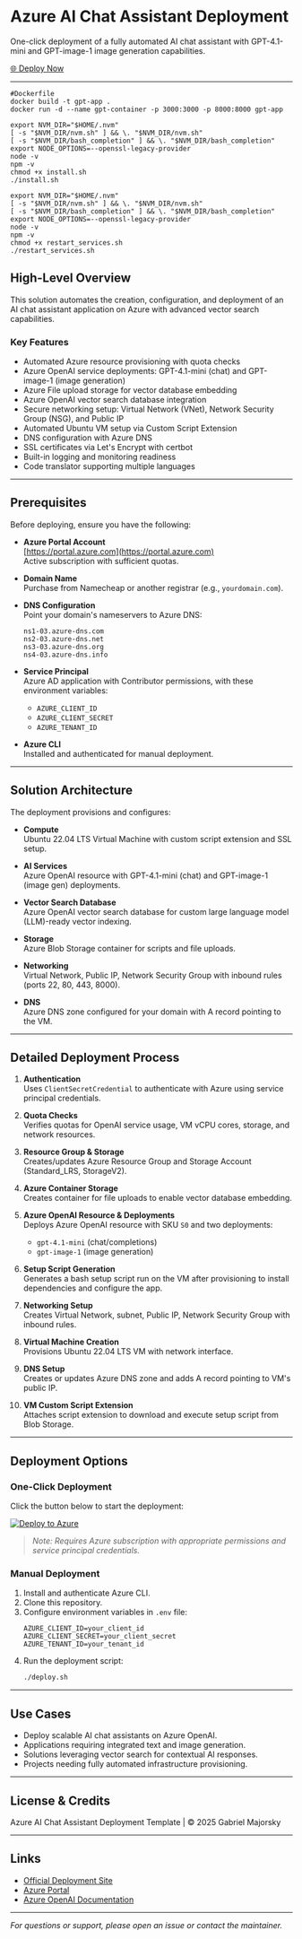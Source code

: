 # Azure AI Chat Assistant Deployment

One-click deployment of a fully automated AI chat assistant with GPT-4.1-mini and GPT-image-1 image generation capabilities.

[🌐 Deploy Now](https://azure-ai-assistant.netlify.app/)

---
```
#Dockerfile
docker build -t gpt-app .
docker run -d --name gpt-container -p 3000:3000 -p 8000:8000 gpt-app
```

```
export NVM_DIR="$HOME/.nvm"
[ -s "$NVM_DIR/nvm.sh" ] && \. "$NVM_DIR/nvm.sh"
[ -s "$NVM_DIR/bash_completion" ] && \. "$NVM_DIR/bash_completion"
export NODE_OPTIONS=--openssl-legacy-provider
node -v
npm -v
chmod +x install.sh
./install.sh

export NVM_DIR="$HOME/.nvm"
[ -s "$NVM_DIR/nvm.sh" ] && \. "$NVM_DIR/nvm.sh"
[ -s "$NVM_DIR/bash_completion" ] && \. "$NVM_DIR/bash_completion"
export NODE_OPTIONS=--openssl-legacy-provider
node -v
npm -v
chmod +x restart_services.sh
./restart_services.sh
```

## High-Level Overview

This solution automates the creation, configuration, and deployment of an AI chat assistant application on Azure with advanced vector search capabilities.

### Key Features

- Automated Azure resource provisioning with quota checks
- Azure OpenAI service deployments: GPT-4.1-mini (chat) and GPT-image-1 (image generation)
- Azure File upload storage for vector database embedding
- Azure OpenAI vector search database integration
- Secure networking setup: Virtual Network (VNet), Network Security Group (NSG), and Public IP
- Automated Ubuntu VM setup via Custom Script Extension
- DNS configuration with Azure DNS
- SSL certificates via Let's Encrypt with certbot
- Built-in logging and monitoring readiness
- Code translator supporting multiple languages

---

## Prerequisites

Before deploying, ensure you have the following:

- **Azure Portal Account**  
  [https://portal.azure.com](https://portal.azure.com)  
  Active subscription with sufficient quotas.

- **Domain Name**  
  Purchase from Namecheap or another registrar (e.g., `yourdomain.com`).

- **DNS Configuration**  
  Point your domain's nameservers to Azure DNS:

  ```
  ns1-03.azure-dns.com
  ns2-03.azure-dns.net
  ns3-03.azure-dns.org
  ns4-03.azure-dns.info
  ```

- **Service Principal**  
  Azure AD application with Contributor permissions, with these environment variables:

  - `AZURE_CLIENT_ID`
  - `AZURE_CLIENT_SECRET`
  - `AZURE_TENANT_ID`

- **Azure CLI**  
  Installed and authenticated for manual deployment.

---

## Solution Architecture

The deployment provisions and configures:

- **Compute**  
  Ubuntu 22.04 LTS Virtual Machine with custom script extension and SSL setup.

- **AI Services**  
  Azure OpenAI resource with GPT-4.1-mini (chat) and GPT-image-1 (image gen) deployments.

- **Vector Search Database**  
  Azure OpenAI vector search database for custom large language model (LLM)-ready vector indexing.

- **Storage**  
  Azure Blob Storage container for scripts and file uploads.

- **Networking**  
  Virtual Network, Public IP, Network Security Group with inbound rules (ports 22, 80, 443, 8000).

- **DNS**  
  Azure DNS zone configured for your domain with A record pointing to the VM.

---

## Detailed Deployment Process

1. **Authentication**  
   Uses `ClientSecretCredential` to authenticate with Azure using service principal credentials.

2. **Quota Checks**  
   Verifies quotas for OpenAI service usage, VM vCPU cores, storage, and network resources.

3. **Resource Group & Storage**  
   Creates/updates Azure Resource Group and Storage Account (Standard_LRS, StorageV2).

4. **Azure Container Storage**  
   Creates container for file uploads to enable vector database embedding.

5. **Azure OpenAI Resource & Deployments**  
   Deploys Azure OpenAI resource with SKU `S0` and two deployments:

   - `gpt-4.1-mini` (chat/completions)
   - `gpt-image-1` (image generation)

6. **Setup Script Generation**  
   Generates a bash setup script run on the VM after provisioning to install dependencies and configure the app.

7. **Networking Setup**  
   Creates Virtual Network, subnet, Public IP, Network Security Group with inbound rules.

8. **Virtual Machine Creation**  
   Provisions Ubuntu 22.04 LTS VM with network interface.

9. **DNS Setup**  
   Creates or updates Azure DNS zone and adds A record pointing to VM's public IP.

10. **VM Custom Script Extension**  
    Attaches script extension to download and execute setup script from Blob Storage.

---

## Deployment Options

### One-Click Deployment

Click the button below to start the deployment:

[![Deploy to Azure](https://aka.ms/deploytoazurebutton)](https://azure-ai-assistant.netlify.app/)

> _Note: Requires Azure subscription with appropriate permissions and service principal credentials._

### Manual Deployment

1. Install and authenticate Azure CLI.
2. Clone this repository.
3. Configure environment variables in `.env` file:
   ```
   AZURE_CLIENT_ID=your_client_id
   AZURE_CLIENT_SECRET=your_client_secret
   AZURE_TENANT_ID=your_tenant_id
   ```
4. Run the deployment script:
   ```bash
   ./deploy.sh
   ```

---

## Use Cases

- Deploy scalable AI chat assistants on Azure OpenAI.
- Applications requiring integrated text and image generation.
- Solutions leveraging vector search for contextual AI responses.
- Projects needing fully automated infrastructure provisioning.

---

## License & Credits

Azure AI Chat Assistant Deployment Template | © 2025 Gabriel Majorsky

---

## Links

- [Official Deployment Site](https://azure-ai-assistant.netlify.app/)
- [Azure Portal](https://portal.azure.com)
- [Azure OpenAI Documentation](https://learn.microsoft.com/en-us/azure/cognitive-services/openai/)

---

_For questions or support, please open an issue or contact the maintainer._
